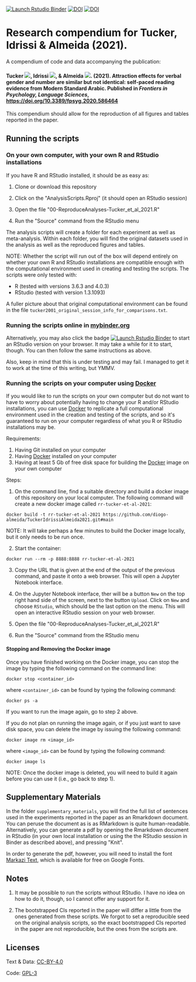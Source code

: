 <!-- badges: start -->
[![Launch Rstudio Binder](http://mybinder.org/badge_logo.svg)](https://mybinder.org/v2/gh/diogo-almeida/TuckerIdrissiAlmeida2021/main?urlpath=rstudio)
[![DOI](https://img.shields.io/badge/figshare-code&data-b03056.svg?style=flat&labelColor=556470&logo=data%3Aimage%2Fpng%3Bbase64%2CiVBORw0KGgoAAAANSUhEUgAAAHEAAABxCAMAAADVoLziAAAAb1BMVEUAAABVZHFZxLxgbnpjyMBqd4Nuy8R1gYx4z8mAi5WD082KlZ6N19GVnqaX2tWgqK%2BjzT2p0Emqsbiv01W0u8G01mK62m6%2FxcrA3XrG4IbHTVrLWGTOY2%2FSb3nVeoPZhY7ckJjgm6LjpqzmsbfqvMH7gV4gAAAAAXRSTlMAQObYZgAABmxJREFUeNrtmml%2FqkwMxY%2FFpbgzVpFrizjw%2FT%2Fj0yQcnN76U5B6n83%2Fi7u2HJNJMkko%2FrM8efLkyZMn2%2FUneDxzkLUCoyqKCo9g%2BPIJTQwUi1%2BfHPHzTF8UCEmgWP1SHmDlS6C4DxRzU8wfqUgjtw9WfA0VsU82GVCWQGmKHj%2FFaDBYBEYukTXW4aDn9yGCH1DiwSBGPwbCpE6O6ZSJkcnf30XqAJzy%2FAQlkq%2BO%2BloogFBxh0%2FMnTizGCirniYKTrNxelGRxk3Ep0I%2Fv0YDJeUhMkwhnJoYjUxoNlAW6IH5KYIpDutk3AI%2BzwH%2FfigCVzS%2F9yI2QSoSfz5BFyiueh0jcWlTVK2gNmnvayc4jJrje3vDTzHWY5Qz3FCxBFA7fdI7DysrzuqnKEVDU041E%2BlPnKldP%2F%2F0yBhdYOC%2FBU9koGaoPOBLPcIoyAYed3jsbSlM8YiY6fhSp%2BNuk%2BFk9smnAWbRgufMG03%2FJqA9vA8axS8PqKMmpnk0bt4ovnRWPJliAWdepeJ6ndT1tILm%2B4JH92JOuNtGHKxIW%2FSn5q4xdho2InlCCsRq4phWicBU5WvlV7TG7HhHwHI6R61YllYZHNPGtKYIYRm%2BCweiXj2Kt2FnOBQx5kF%2FirwpKuKu8dnhOW1U85g3OJekbIc70JudKb7UUMQu06jytPtVFfd7S1QrEFv7S4KufPwSqDjVUDQLtNKMxMA5G7uNapligoyVqSUbu3DZL0lRGZn%2FVLEywyNAYyNJJJ7sF1PMsKOi2LpvNVGI5NFslCI9A1lvpTico0k0VJVsPgUbG5N2tq4NS8n8UnE4IIBPrDyISW35qKS1Inw9v6Taw5hbk4sxdkCp9eLQ5HAWPKq9oohKgoxYWeWA0BD2A156Aq3GJ6A4VuGjNrjBPhDMNUEiVRy%2BvOo5XuCg5n2Yop5GGYQEbpKdXW%2FBk7ZteitxrQ%2BGkH2XtNztGkVy5YZ1589ExSLP0YW1ZlLOjzuxInCt43tbWW1Xr9aXTzdBuyZyOxE7ySsFOxoh4v18Kjhw5Z0VhaIOnhQ3mMn9zC%2F0XRWTc%2Bqad1wKh%2BtIq%2BrYiFR1D9GCuV0SNJGKVryvYDd%2Bo6hF8qAX%2B8HfFBRJOncr%2FilaKY5t%2BouQRtri%2BlLiR6haDvsMWLu5gNkN52BZf1%2FEqZUD%2B0d7RQ6K7YKALe1AYG4qd9lYweMG0ztsZFM9berdRnQzlGLn%2B%2FV82lgbMkRqKeLSVueIqQkOvxgKtFDcNp7lqDuxZvrUcnTjoEJFeLSgUew6ngenuZNPn4jq7WsuE9%2FUpV2IuysStXOzuzI15EgksMlbR0UOLkv91e5WMfbaLFZZy8MQiDqvIMbjJSclckXRB%2B1WHeyzaIKWrKJB5ALnthssOJZQkQE7arvBcU2qvNZuGkupHk4vX46SeUcbvYLEmgyElnuxiOm55CPkF1aVb5%2FRST2rFTGfBo9qYeXAAOBcGuwvTHZ4%2BVu0X%2BUITdzAaK0YXU7ht68fejiEUvrfCsgrUrqr1X6TWz0As3jGuXUVxdJEhQVILB%2BNUtFkC6hJZRkirNBGckJbXfBX%2FeVNbLQiKxkvNsZyVkdz6ye8DsBlTwtcEGimrBbHqghBH88ao4p2R1h7RBuB1HVd5tJWzZkZXLzQGbmED2fkOIYqNjPykPdAR2bxqs7Plfh6FO4B6pqnpnACKLgHkARZogcORMe1XJ%2BtDYkYUw97%2Fcl%2FaxZ8Xtis5eHLurYLHPZwzKtvy9G7dlay9as415kisEnqIjivA9JZ5LC0cmd1z17OujFOWTqu2W6iTrulXoURJyruX8f37x7tD94Uw6mkaYkUKnLL0X33eOR%2BlYonNoH7HaxiM1Jn8YLHgB6K3CE3XkXly%2FMOmYRlxftgq73suENmb%2BsZORf25AyMgfB9pJ92ECRV9W2VVSsm7KQDRUvSn4MTJYtKoBhrSfr4wXee%2B9oorp8IFaVY89gZxv2gUjCnL3VdLL%2B4OBY9KvKr%2BjpTCN9zDmmevaWaNSXqgy%2B0s54mCqa9pT85KCqsiu%2BSjsoOPdhQkVxUJFlvr9LIbfM%2BgIrL8K2xz3Mf7kj6p8UeCA5wyZdg1qylfFdOn2wf8FMWwkLD1Llm9C4f%2BTMPdOjkz%2F2UBV%2FDp49VDL06YjeLR3qVkfO7IiPnITQ94epLKlbHY4VHM%2BEq48%2BROod%2FAE%2BePHny5C%2Fb05LcOfhPQAAAAABJRU5ErkJggg%3D%3D)](https://figshare.com/projects/Attraction_Effects_for_Verbal_Gender_and_Number_Are_Similar_but_Not_Identical_Self-Paced_Reading_Evidence_from_Modern_Standard_Arabic/18823)
[![DOI](https://img.shields.io/badge/DOI:-10.3389/fpsyg.2020.586464-d3464d.svg?style=flat&labelColor=606060&logo=data%3Aimage%2Fpng%3Bbase64%2CiVBORw0KGgoAAAANSUhEUgAAACQAAAAoCAYAAACWwljjAAAAAXNSR0IArs4c6QAACNxJREFUGBnFwXmMnVUZwOHfe8757neXmXtnptOFrtPqtEBpi0ArtFQKZZVVFlkkUcQloMQ%2FlPgHCsEEBKLGoIgSUMCEPYIEZLMssjSShm5IByjT0mE2Zulsd%2B72fee1U0psrkOxA%2BrzCB%2Fj0uee1JxzzM3UcMVhRwr%2FZcI%2BXLDmcW1wAQYYiSOGY49HqTGWKUGC6ek001MZLly4RPiUCB%2Fh%2FL8%2BplODBGM8YEUwjBFUPWWghHDHlpe4JhVw7Vd%2FJHwKDOM4Z83jOiURMsbzgdh7Kt5T8jERQmAdpY4tzGm5gyiO%2BbQ4qlz8%2BJ%2B0LhFStoZYwaAYr1hVRBURQYyhc%2FtG3tl8D5JuZsdgB58Wx17W3XKrbr38OjhvNYOTcgxPaSRfl2U4k6GYDKk4hwj0tm7kzc1%2FpCYzh1R5iO6RXj5K%2FyN3avx%2BG3FvG3H%2FNvx7z5A581c0XHiFMA5hL62PPaHrTjuFurqlxANvAwFaM4PyETMpzptOafYM3qhX7u9%2BipmuERVl2EdY4%2FjD3KOZWyoz0tGCDLbjR9vAV9CgARM2IMkcksyiUQmTSDLt6ruEcQhV7gfNHHcmfqSAAFIoI70FTOcAji7eWj2N7x97IJ8vVSiLEiF0AncO9fM5Moym63BBCrUBIoKooj5GfcRuURkd7SVz6hXUnXCOUMVRxQFmuIDszIMV1Bp0aobKzCwazSHMWabEZTwCCGM6geGGeRhNIHEZ9RESlRij7CHsYsAlwIWUNr7AeBxVAprRSowGFlTBK1IoYwsgo0oq52iMM0TCbgaIUQbiYYjSqHjAoGL4KBJkiDu3MB5DlfAL8%2FE9IyAgsSIKKoIaQROGsAD1sVIREGW3UJT38yGxCIJhn3wMLkTV03vnTUoVQ5VkcxOSdNhJtUhtEhKWMRopqp5gxNNQUYoIFsXYmIVdWV57vo7eEoTG45V98CACQZry1lepZqhiczXsfOdlKi%2FuIGrtQ2OPqU3hJmexU3MEyST1ZRgyHrWesDPH5Ofr2dhj2dAV4gyosm%2FqkSCNjvSw8%2BHfK3txVJmy8ihG3zgXXyhSemETpYH1RIACAiSZQd2yAxl1AeltOeTFekxCaQjh%2BdaAo2Yakk6JvCDiAcOHFEFxoKA2AUGW4htr2ZujyvwvnSXs8e6LL%2BpIezv59zoov9dD1L4T2dJHdmiQsDNL6ql6RusVCTyZkmFdn6GlJ2DpzBJF77BiAQFVBEXwOK1giLAx4Cpoz6vkn3lQMyecJ%2Bzi2Ic5K1cKVdY9fZem1z7BtJuzaBOIerRssA6I4G87QpZML5OkiI1jDBGCR4FYLDEJRk0NRZNmJKyl2xxC0FXgQ4798GDL7%2FS54iZmHTbK8jkp1voE0zCUBByQdfBSh%2BX0HmX%2BFOiPc5RcmmFTw05bS4%2FN0GVr2G5StLgUz5KAtOG3By%2FkQ8I%2BPN1yn7buXM%2F2wTXsLK3DADaxnAucpX%2FNJM644QDOParCwIjBWVAPpeEKi1fPYsaiOWyKAja6FK9LCMaBWEDYTRSKZcgl4dIThD0cVR7dfIe2Dr5Ge34tf269gJQ9lNpgHnWpRRiEQS3jK%2B0cvqCDBc1TKZYMzoICEnlSdQlunrsQwslgyiCAelAPPgYUBPAKUcRv5jdxOf%2Fi2OW%2B9b%2FUHUMb6C68wjNt3yVpl1AbzKMxXAwokRYpxwOoKhVxRN4wtaGbb60e5qbbsqxYFjGSN9hChfZDZ0NDFkrDIIAKu4mACCBgBCoRZDNcvnKRsBfzw6cP05c7f8xAaTv1icOYmT6fhrAZEUPJD1Lwg8RaBgwiFgFUwRrPqiVdqAdVQVTxyYCNzU0gAgiIBTEgBhBQPhArxJ6rmhqpZiaFi5mePpvaxEwgpuAHKfkRVCuAwWABQ7WKd8yb1sM3zxtla5slQ5mdzVNg8iQoRyAGVNlNACMQGAgdWIGE47qTjxCqGE9EMR6g4vN4PAaDwQCGcQm7qRrCRJETl%2FWyuQNsAH8%2FqAkCC1oB5yEMILAgApGHfBn6RqB9gNVTahmPU%2FUYLCD8RxRUQBS8dxzU1MUlyyfRETbAjKlQ9kAKCh7yQ%2BzmLKQCqE9zUS5Jc02aa08%2BQhiHi30ZEWEiIrVkU%2F2cdkwf57QdB2EtFPLg8lyYtRyy%2BLPMrUtz0dIDhT3uYd%2BcJwYM%2B8MqqAAqeG9YtmiA25vamJ1rpTHXRU5byDadzeSjzhb2kwPDfhEQYQ9PrEnqawa5qPZWrHZiBDQCG3yRiXDsB1XwHqIIVA1iAAXVGNUkZRahavHxBqwPmQjDx1CFOAYfgwgESajNxFiJqcQGYYwh0loUQShjAGeEiTCMQz3EMfgYjFGSKSWVAWOEoW7DP1oyROLIJouUvUEVrJQRlE%2FKsYf3oAoi4JwSBuwilAqG93uE7h3w3lZhS4vy6%2B0Zth6%2FgG8c00XT5D5Gikki73BWUeUTceodSokgMFgHqsJoXujeYeh8F7a9BetbwL8DxB6yAmnl%2BodS%2FOXN2fz09FpWHdyOSIVCOY01HmEXFSbCBakigcnR35enr0tobzW8s0VpaVHoEHBADjhAIQSMUgvEGWXDDsspP2%2FkmjMzfH1VB7MahhkuJPAKTpSJcNs35bjt2fUs53Be2VCEtysww0CNwGyFADCAAh6IYNgDFhobPb0luPaBFI%2B2NHHjGf2sPLCNMbFaJsLcdtndctXB3%2BaVBx%2BBMGLBqgxMiqFGIQA8EAExoHzAAAq9FUgECk0x6zscJ949i1ueW0p%2FHlJmlIkQ9ljzwlpd%2FbUbYVsHi44%2FmM19eYg8WOHfeGVMOmGZlg7JOEPPUJ6udZ3AVqCW15%2B7lkOO%2FYqwn4QqP7j6F%2Fqzn9xI49JjSCcCdgwWwQl4BYRcaJmcSmAE3uoegpY24H2Yt5QrLz6aVSsO59STVgkTJIzjsade0NNOugHIs2DVHN4eLtGUSRBHnne3DULndsDTfNyRXHLqclYcuYRjViwT%2Ftsuu%2FJ6hYOUz5yhMF9hmZ7w5e%2Fprbffq%2Fy%2FPPDwk7rirO%2FovQ89rvwP%2FBNSQ9dQqZxzTAAAAABJRU5ErkJggg%3D%3D)](https://www.frontiersin.org/articles/10.3389/fpsyg.2020.586464/full)
<!-- badges: end -->


# Research compendium for Tucker, Idrissi & Almeida (2021).

A compendium of code and data accompanying the publication:

#### Tucker [![](https://orcid.org/sites/default/files/images/orcid_16x16.png)](http://orcid.org/0000-0002-1514-4598), Idrissi [![](https://orcid.org/sites/default/files/images/orcid_16x16.png)](http://orcid.org/0000-0002-2226-6016), & Almeida [![](https://orcid.org/sites/default/files/images/orcid_16x16.png)](http://orcid.org/0000-0003-4674-8092). (2021). Attraction effects for verbal gender and number are similar but not identical: self-paced reading evidence from Modern Standard Arabic.  Published in *Frontiers in Psychology, Language Sciences*, <https://doi.org/10.3389/fpsyg.2020.586464>

This compendium should allow for the reproduction of all figures and tables reported in the paper.

## Running the scripts

### On your own computer, with your own R and RStudio installations

If you have R and RStudio installed, it should be as easy as:

1. Clone or download this repository

2. Click on the "AnalysisScripts.Rproj" (it should open an RStudio session)

3. Open the file "00-ReproduceAnalyses-Tucker_et_al_2021.R"

4. Run the "Source" command from the RStudio menu

The analysis scripts will create a folder for each experiment as well as meta-analysis. Within each folder, you will find the original datasets used in the analysis as well as the reproduced figures and tables.

NOTE: Whether the script will run out of the box will depend entirely on whether your own R and RStudio installations are compatible enough with the computational environment used in creating and testing the scripts. The scripts were only tested with:

* R (tested with versions 3.6.3 and 4.0.3)
* RStudio (tested with version 1.3.1093)

A fuller picture about that original computational environment can be found in the file `tucker2001_original_session_info_for_comparisons.txt`.


### Running the scripts online in [mybinder.org](https://mybinder.org)

Alternatively, you may also click the badge [![Launch Rstudio Binder](http://mybinder.org/badge_logo.svg)](https://mybinder.org/v2/gh/diogo-almeida/TuckerIdrissiAlmeida2021/main?urlpath=rstudio) to start an RStudio version on your browser. It may take a while for it to start, though. You can then follow the same instructions as above.

Also, keep in mind that this is under testing and may fail. I managed to get it to work at the time of this writing, but YMMV.

### Running the scripts on your computer using [Docker](https://www.docker.com)

If you would like to run the scripts on your own computer but do not want to have to worry about potentially having to change your R and/or RStudio installations, you can use [Docker](https://www.docker.com) to replicate a full computational environment used in the creation and testing of the scripts, and so it's guaranteed to run on your computer regardless of what you R or RStudio installations may be.

Requirements:

1. Having Git installed on your computer
2. Having [Docker](https://www.docker.com) installed on your computer
3. Having at least 5 Gb of free disk space for building the [Docker](https://www.docker.com) image on your own computer

Steps:

1. On the command line, find a suitable directory and build a docker image of this repository on your local computer. The following command will create a new docker image called `rr-tucker-et-al-2021`:

```
docker build -t rr-tucker-et-al-2021 https://github.com/diogo-almeida/TuckerIdrissiAlmeida2021.git#main
```

NOTE: It will take perhaps a few minutes to build the Docker image locally, but it only needs to be run once.

2. Start the container:

```
docker run --rm -p 8888:8888 rr-tucker-et-al-2021 
```

3. Copy the URL that is given at the end of the output of the previous command, and paste it onto a web browser. This will open a Jupyter Notebook interface.

4. On the Jupyter Notebook interface, ther will be a button `New` on the top right hand side of the screen, next to the button `Upload`. Click on `New` and choose `RStudio`, which should be the last option on the menu. This will open an interactive RStudio session on your web browser.

5. Open the file "00-ReproduceAnalyses-Tucker_et_al_2021.R"

6. Run the "Source" command from the RStudio menu

#### Stopping and Removing the Docker image

Once you have finished working on the Docker image, you can stop the image by typing the following command on the command line:

```
docker stop <container_id>
```

where ```<container_id>``` can be found by typing the following command:

```
docker ps -a
```

If you want to run the image again, go to step 2 above.

If you do not plan on running the image again, or if you just want to save disk space, you can delete the image by issuing the following command:

```
docker image rm <image_id>
```

where ```<image_id>``` can be found by typing the following command:

```
docker image ls
```

NOTE: Once the docker image is deleted, you will need to build it again before you can use it (i.e., go back to step 1).

## Supplementary Materials

In the folder ```supplementary_materials```, you will find the full list of sentences used in the experiments reported in the paper as an Rmarkdown document. You can peruse the document as is as RMarkdown is quite human-readable. Alternatively, you can generate a pdf by opening the Rmarkdown document in RStudio (in your own local installation or using the the RStudio session in Binder as described above), and pressing "Knit".

In order to generate the pdf, however, you will need to install the font [Markazi Text](https://fonts.google.com/specimen/Markazi+Text?query=markazi), which is available for free on Google Fonts.

## Notes

1. It may be possible to run the scripts without RStudio. I have no idea on how to do it, though, so I cannot offer any support for it.

2. The bootstrapped CIs reported in the paper will differ a little from the ones generated from these scripts. We forgot to set a reproducible seed on the original analysis scripts, so the exact bootstrapped CIs reported in the paper are not reproducible, but the ones from the scripts are.

## Licenses

Text & Data: [CC-BY-4.0](http://creativecommons.org/licenses/by/4.0/)

Code: [GPL-3](https://www.gnu.org/licenses/gpl-3.0.en.html)


